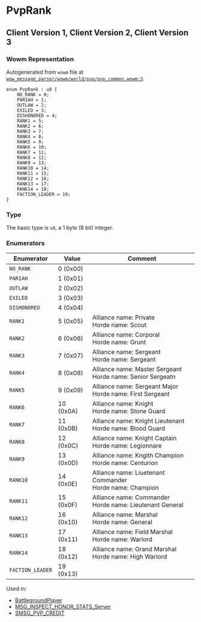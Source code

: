 # PvpRank

## Client Version 1, Client Version 2, Client Version 3

### Wowm Representation

Autogenerated from `wowm` file at [`wow_message_parser/wowm/world/pvp/pvp_common.wowm:3`](https://github.com/gtker/wow_messages/tree/main/wow_message_parser/wowm/world/pvp/pvp_common.wowm#L3).

```rust,ignore
enum PvpRank : u8 {
    NO_RANK = 0;
    PARIAH = 1;
    OUTLAW = 2;
    EXILED = 3;
    DISHONORED = 4;
    RANK1 = 5;
    RANK2 = 6;
    RANK3 = 7;
    RANK4 = 8;
    RANK5 = 9;
    RANK6 = 10;
    RANK7 = 11;
    RANK8 = 12;
    RANK9 = 13;
    RANK10 = 14;
    RANK11 = 15;
    RANK12 = 16;
    RANK13 = 17;
    RANK14 = 18;
    FACTION_LEADER = 19;
}
```
### Type
The basic type is `u8`, a 1 byte (8 bit) integer.
### Enumerators
| Enumerator | Value  | Comment |
| --------- | -------- | ------- |
| `NO_RANK` | 0 (0x00) |  |
| `PARIAH` | 1 (0x01) |  |
| `OUTLAW` | 2 (0x02) |  |
| `EXILED` | 3 (0x03) |  |
| `DISHONORED` | 4 (0x04) |  |
| `RANK1` | 5 (0x05) | Alliance name: Private<br/>Horde name: Scout |
| `RANK2` | 6 (0x06) | Alliance name: Corporal<br/>Horde name: Grunt |
| `RANK3` | 7 (0x07) | Alliance name: Sergeant<br/>Horde name: Sergeant |
| `RANK4` | 8 (0x08) | Alliance name: Master Sergeant<br/>Horde name: Senior Sergeatn |
| `RANK5` | 9 (0x09) | Alliance name: Sergeant Major<br/>Horde name: First Sergeant |
| `RANK6` | 10 (0x0A) | Alliance name: Knight<br/>Horde name: Stone Guard |
| `RANK7` | 11 (0x0B) | Alliance name: Knight Lieutenant<br/>Horde name: Blood Guard |
| `RANK8` | 12 (0x0C) | Alliance name: Knight Captain<br/>Horde name: Legionnare |
| `RANK9` | 13 (0x0D) | Alliance name: Kngith Champion<br/>Horde name: Centurion |
| `RANK10` | 14 (0x0E) | Alliance name: Liuetenant Commander<br/>Horde name: Champion |
| `RANK11` | 15 (0x0F) | Alliance name: Commander<br/>Horde name: Lieutenant General |
| `RANK12` | 16 (0x10) | Alliance name: Marshal<br/>Horde name: General |
| `RANK13` | 17 (0x11) | Alliance name: Field Marshal<br/>Horde name: Warlord |
| `RANK14` | 18 (0x12) | Alliance name: Grand Marshal<br/>Horde name: High Warlord |
| `FACTION_LEADER` | 19 (0x13) |  |

Used in:
* [BattlegroundPlayer](battlegroundplayer.md)
* [MSG_INSPECT_HONOR_STATS_Server](msg_inspect_honor_stats_server.md)
* [SMSG_PVP_CREDIT](smsg_pvp_credit.md)

